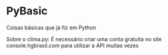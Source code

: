 # PyBasic
Coisas básicas que já fiz em Python

Sobre o clima.py: É necessário criar uma conta gratuita no site console.hgbrasil.com para utilizar a API muitas vezes
